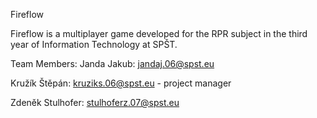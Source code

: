 Fireflow

Fireflow is a multiplayer game developed for the RPR subject in the third year of Information Technology at SPŠT.

Team Members:
Janda Jakub: jandaj.06@spst.eu

Kružík Štěpán: kruziks.06@spst.eu - project manager 

Zdeněk Stulhofer: stulhoferz.07@spst.eu